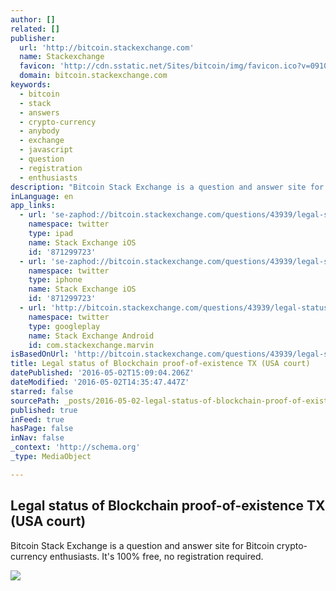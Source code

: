 ```yaml
---
author: []
related: []
publisher:
  url: 'http://bitcoin.stackexchange.com'
  name: Stackexchange
  favicon: 'http://cdn.sstatic.net/Sites/bitcoin/img/favicon.ico?v=0910168c5c65'
  domain: bitcoin.stackexchange.com
keywords:
  - bitcoin
  - stack
  - answers
  - crypto-currency
  - anybody
  - exchange
  - javascript
  - question
  - registration
  - enthusiasts
description: "Bitcoin Stack Exchange is a question and answer site for Bitcoin crypto-currency enthusiasts. It's 100% free, no registration required."
inLanguage: en
app_links:
  - url: 'se-zaphod://bitcoin.stackexchange.com/questions/43939/legal-status-of-blockchain-proof-of-existence-tx-usa-court'
    namespace: twitter
    type: ipad
    name: Stack Exchange iOS
    id: '871299723'
  - url: 'se-zaphod://bitcoin.stackexchange.com/questions/43939/legal-status-of-blockchain-proof-of-existence-tx-usa-court'
    namespace: twitter
    type: iphone
    name: Stack Exchange iOS
    id: '871299723'
  - url: 'http://bitcoin.stackexchange.com/questions/43939/legal-status-of-blockchain-proof-of-existence-tx-usa-court'
    namespace: twitter
    type: googleplay
    name: Stack Exchange Android
    id: com.stackexchange.marvin
isBasedOnUrl: 'http://bitcoin.stackexchange.com/questions/43939/legal-status-of-blockchain-proof-of-existence-tx-usa-court'
title: Legal status of Blockchain proof-of-existence TX (USA court)
datePublished: '2016-05-02T15:09:04.206Z'
dateModified: '2016-05-02T14:35:47.447Z'
starred: false
sourcePath: _posts/2016-05-02-legal-status-of-blockchain-proof-of-existence-tx-usa-court.md
published: true
inFeed: true
hasPage: false
inNav: false
_context: 'http://schema.org'
_type: MediaObject

---
```

<article style=""><h1>Legal status of Blockchain proof-of-existence TX (USA court)</h1><p>Bitcoin Stack Exchange is a question and answer site for Bitcoin crypto-currency enthusiasts. It's 100% free, no registration required.</p><img src="http://cdn.sstatic.net/Sites/bitcoin/img/apple-touch-icon.png?v=a43e5a337e6b&amp;a" /></article>